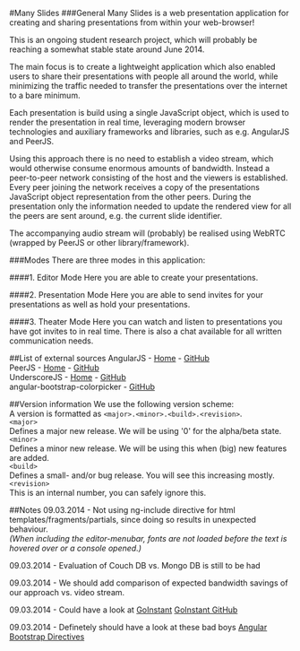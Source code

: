 #Many Slides
###General
Many Slides is a web presentation application for creating and sharing presentations from within your web-browser!

This is an ongoing student research project, which will probably be reaching a somewhat stable state around June 2014.

The main focus is to create a lightweight application which also enabled users to share their presentations with people all around the world, while minimizing the traffic needed to transfer the presentations over the internet to a bare minimum.

Each presentation is build using a single JavaScript object, which is used to render the presentation in real time, leveraging modern browser technologies and auxiliary frameworks and libraries, such as e.g. AngularJS and PeerJS.

Using this approach there is no need to establish a video stream, which would otherwise consume enormous amounts of bandwidth. Instead a peer-to-peer network consisting of the host and the viewers is established. Every peer joining the network receives a copy of the presentations JavaScript object representation from the other peers. During the presentation only the information needed to update the rendered view for all the peers are sent around, e.g. the current slide identifier.

The accompanying audio stream will (probably) be realised using WebRTC (wrapped by PeerJS or other library/framework).

###Modes
There are three modes in this application:

####1. Editor Mode
Here you are able to create your presentations.

####2. Presentation Mode
Here you are able to send invites for your presentations as well as hold your presentations.

####3. Theater Mode
Here you can watch and listen to presentations you have got invites to in real time.
There is also a chat available for all written communication needs.

##List of external sources
AngularJS - [Home](https://angularjs.org) - [GitHub](https://github.com/angular/angular.js)  
PeerJS - [Home](https://peerjs.com) - [GitHub](https://github.com/peers/peerjs)  
UnderscoreJS - [Home](https://underscorejs.org) - [GitHub](https://github.com/jashkenas/underscore)  
angular-bootstrap-colorpicker - [GitHub](https://github.com/buberdds/angular-bootstrap-colorpicker)  

##Version information
We use the following version scheme:  
A version is formatted as `<major>.<minor>.<build>.<revision>`.  
`<major>`  
Defines a major new release. We will be using '0' for the alpha/beta state.  
`<minor>`  
Defines a minor new release. We will be using this when (big) new features are added.  
`<build>`  
Defines a small- and/or bug release. You will see this increasing mostly.  
`<revision>`  
This is an internal number, you can safely ignore this.  
  
##Notes
09.03.2014 - Not using ng-include directive for html templates/fragments/partials, since doing so results in unexpected behaviour.  
*(When including the editor-menubar, fonts are not loaded before the text is hovered over or a console opened.)*
    
09.03.2014 - Evaluation of Couch DB vs. Mongo DB is still to be had

09.03.2014 - We should add comparison of expected bandwidth savings of our approach vs. video stream.

09.03.2014 - Could have a look at [GoInstant](https://goinstant.com)
[GoInstant GitHub](https://github.com/goinstant/webrtc)

09.03.2014 - Definetely should have a look at these bad boys [Angular Bootstrap Directives](http://angular-ui.github.io/bootstrap/)



